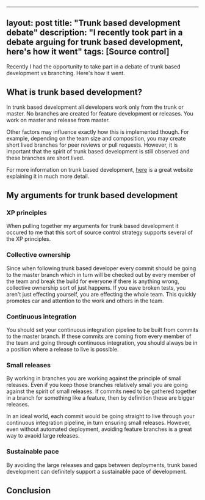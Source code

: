 
---
layout: post
title: "Trunk based development debate"
description: "I recently took part in a debate arguing for trunk based development, here's how it went"
tags: [Source control]
---

Recently I had the opportunity to take part in a debate of trunk based development vs branching. Here's how it went.

## What is trunk based development?

In trunk based development all developers work only from the trunk or master. No branches are created for feature development or releases. You work on master and release from master.

Other factors may influence exactly how this is implemented though. For example, depending on the team size and composition, you may create short lived branches for peer reviews or pull requests. However, it is important that the spirit of trunk based development is still observed and these branches are short lived.

For more information on trunk based development, [here](https://trunkbaseddevelopment.com/) is a great website explaining it in much more detail.

## My arguments for trunk based development

### XP principles

When pulling together my arguments for trunk based development it occured to me that this sort of source control strategy supports several of the XP principles.

### Collective ownership

Since when following trunk based developer every commit should be going to the master branch which in turn will be checked out by every member of the team and break the build for everyone if there is anything wrong, collective ownership sort of just happens. If you eave broken tests, you aren't just effecting yourself, you are effecting the whole team. This quickly promotes car and attention to the work and others in the team.

### Continuous integration

You should set your continuous integration pipeline to be built from commits to the master branch. If these commits are coming from every member of the team and going through continuous integration, you should always be in a position where a release to live is possible.

### Small releases

By working in branches you are working against the principle of small releases. Even if you keep those branches relatively small you are going against the spirit of small releases. If commits need to be gathered together in a branch for something like a feature, then by definition these are bigger releases.

In an ideal world, each commit would be going straight to live through your continuous integration pipeline, in turn ensuring small releases. However, even without automated deployment, avoiding feature branches is a great way to avaoid large releases.

### Sustainable pace

By avoiding the large releases and gaps between deployments, trunk based development can definitely support a sustainable pace of development.

## Conclusion
